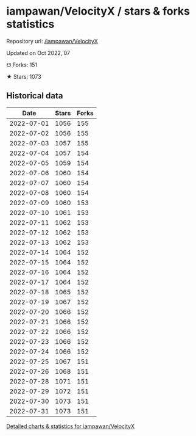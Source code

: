 # iampawan/VelocityX / stars & forks statistics

Repository url: [/iampawan/VelocityX](https://github.com/iampawan/VelocityX)

Updated on Oct 2022, 07

☋ Forks: 151

★ Stars: 1073

## Historical data
| Date | Stars | Forks |
|------|-------|-------|
| 2022-07-01 | 1056 | 155 | 
| 2022-07-02 | 1056 | 155 | 
| 2022-07-03 | 1057 | 155 | 
| 2022-07-04 | 1057 | 154 | 
| 2022-07-05 | 1059 | 154 | 
| 2022-07-06 | 1060 | 154 | 
| 2022-07-07 | 1060 | 154 | 
| 2022-07-08 | 1060 | 154 | 
| 2022-07-09 | 1060 | 153 | 
| 2022-07-10 | 1061 | 153 | 
| 2022-07-11 | 1062 | 153 | 
| 2022-07-12 | 1062 | 153 | 
| 2022-07-13 | 1062 | 153 | 
| 2022-07-14 | 1064 | 152 | 
| 2022-07-15 | 1064 | 152 | 
| 2022-07-16 | 1064 | 152 | 
| 2022-07-17 | 1064 | 152 | 
| 2022-07-18 | 1065 | 152 | 
| 2022-07-19 | 1067 | 152 | 
| 2022-07-20 | 1066 | 152 | 
| 2022-07-21 | 1066 | 152 | 
| 2022-07-22 | 1066 | 152 | 
| 2022-07-23 | 1066 | 152 | 
| 2022-07-24 | 1066 | 152 | 
| 2022-07-25 | 1067 | 151 | 
| 2022-07-26 | 1068 | 151 | 
| 2022-07-28 | 1071 | 151 | 
| 2022-07-29 | 1072 | 151 | 
| 2022-07-30 | 1073 | 151 | 
| 2022-07-31 | 1073 | 151 | 


[Detailed charts & statistics for iampawan/VelocityX](https://reviewgithub.com/rep/iampawan/VelocityX)
